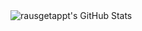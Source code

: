 <img align="left" alt="rausgetappt's GitHub Stats" src="https://github-readme-stats.vercel.app/api?username=rausgetappt&show_icons=true&hide_border=true" />